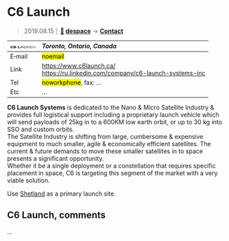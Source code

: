 # C6 Launch
> 2019.08.15 ┊ **[🚀](../index/index.md) [despace](index.md)** → **[Contact](contact.md)**

|[![](f/contact/c/c6_launch_logo1_thumb.jpg)](f/contact/c/c6_launch_logo1.png)|*Toronto, Ontario, Canada*|
|:--|:--|
|E‑mail| <mark>noemail</mark> |
|Link| <https://www.c6launch.ca/><br> <https://ru.linkedin.com/company/c6-launch-systems-inc> |
|Tel| <mark>noworkphone</mark>, fax: … |
|Etc| … |

**C6 Launch Systems** is dedicated to the Nano & Micro Satellite Industry & provides full logistical support including a proprietary launch vehicle which will send payloads of 25kg in to a 600KM low earth orbit, or up to 30 kg into SSO and custom orbits.  
The Satellite Industry is shifting from large, cumbersome & expensive equipment to much smaller, agile & economically efficient satellites. The current & future demands to move these smaller satellites in to space presents a significant opportunity.  
Whether it be a single deployment or a constellation that requires specific placement in space, C6 is targeting this segment of the market with a very viable solution.

Use [Shetland](shetland_sc.md) as a primary launch site.


<p style="page-break-after:always"> </p>

## C6 Launch, comments

…

